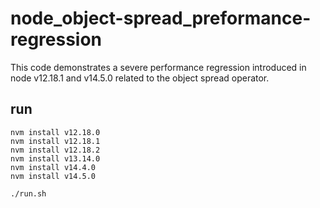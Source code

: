 # node_object-spread_preformance-regression
This code demonstrates a severe performance regression introduced in node v12.18.1 and v14.5.0 related to the object spread operator.

## run
    nvm install v12.18.0
    nvm install v12.18.1
    nvm install v12.18.2
    nvm install v13.14.0
    nvm install v14.4.0
    nvm install v14.5.0
    
    ./run.sh
